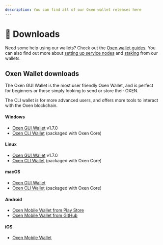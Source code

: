 ```yaml
---
description: You can find all of our Oxen wallet releases here
---
```


# 📁 Downloads

Need some help using our wallets? Check out the [Oxen wallet guides](using-the-oxen-blockchain/oxen-wallet-guides/). You can also find out more about [setting up service nodes](https://docs.oxen.io/using-the-oxen-blockchain/oxen-service-node-guides/full-service-node-setup-guide) and [staking](using-the-oxen-blockchain/oxen-service-node-guides/staking-to-shared-service-node.md) from our wallets.

## Oxen Wallet downloads

The Oxen GUI Wallet is the most user friendly Oxen Wallet, and is perfect for beginners or those simply looking to send or store their OXEN.

The CLI wallet is for more advanced users, and offers more tools to interact with the Oxen blockchain.

#### Windows

* [Oxen GUI Wallet](https://github.com/oxen-io/oxen-electron-gui-wallet/releases/download/v1.7.0/oxen-electron-wallet-1.7.0-win.exe) v1.7.0
* [Oxen CLI Wallet](https://github.com/oxen-io/oxen-core/releases) \(packaged with Oxen Core\)

#### Linux

* [Oxen GUI Wallet](https://github.com/oxen-io/oxen-electron-gui-wallet/releases/download/v1.7.0/oxen-electron-wallet-1.7.0-linux.AppImage) v1.7.0
* [Oxen CLI Wallet](https://github.com/oxen-io/oxen-core/releases) \(packaged with Oxen Core\)

#### macOS

* [Oxen GUI Wallet](https://github.com/oxen-io/oxen-electron-gui-wallet/releases/)
* [Oxen CLI Wallet](https://github.com/oxen-io/oxen-core/releases) \(packaged with Oxen Core\)

#### Android

* [Oxen Mobile Wallet from Play Store](https://play.google.com/store/apps/details?id=io.oxen.wallet)
* [Oxen Mobile Wallet from GitHub](https://github.com/oxen-io/oxen-mobile-wallet/releases/)

#### iOS

* [Oxen Mobile Wallet](https://apps.apple.com/app/oxen-wallet-rangeproof/id1547745078)





